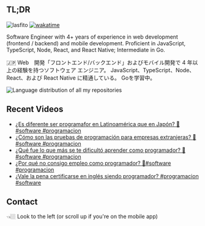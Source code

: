 
## TL;DR 　

<img src="https://komarev.com/ghpvc/?username=lasfito&label=Profile%20views&color=0e75b6&style=flat" alt="lasfito" />  [![wakatime](https://wakatime.com/badge/user/5f64052e-88c6-4b16-a87a-e9f52142e69a.svg)](https://wakatime.com/@5f64052e-88c6-4b16-a87a-e9f52142e69a)

Software Engineer with 4+ years of experience in web development (frontend / backend) and mobile development. Proficient in JavaScript, TypeScript, Node, React, and React Native; Intermediate in Go. 

🇯🇵 Web　開発「フロントエンド/バックエンド」およびモバイル開発で 4 年以上の経験を持つソフトウェア エンジニア。 JavaScript、TypeScript、Node、React、および React Native に精通している。 Goを学習中。

<img align="center" src="https://github-readme-stats-6vqzxcuwk-lasfito.vercel.app/api/top-langs?username=lasfito&show_icons=true&locale=es&layout=compact&langs_count=6&theme=nord&custom_title=All+of+my+Repositories" alt="Language distribution of all my repositories" /> 

## Recent Videos
<!-- BLOG-POST-LIST:START -->
- [¿Es diferente ser programafor en Latinoamérica que en Japón?  🤔 #software #programacion](https://www.youtube.com/watch?v=moe7oTgrEBo)
- [¿Cómo son las pruebas de programación para empresas extranjeras? 🤔 #software #programacion](https://www.youtube.com/watch?v=KRSup3svjFQ)
- [¿Qué fue lo que más se te dificultó aprender como programador? 🤔#software #programacion](https://www.youtube.com/watch?v=pgFdOnadcgw)
- [¿Por qué no consigo empleo como programador? 🤔#software  #programacion](https://www.youtube.com/watch?v=8_cW-owgAHg)
- [¿Vale la pena certificarse en inglés siendo programador?  #programacion #software](https://www.youtube.com/watch?v=or_XoDJj-2I)
<!-- BLOG-POST-LIST:END -->

## Contact

👈🏼 Look to the left (or scroll up if you're on the mobile app)









  
